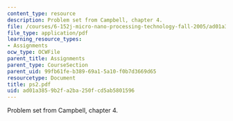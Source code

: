 ```yaml
---
content_type: resource
description: Problem set from Campbell, chapter 4.
file: /courses/6-152j-micro-nano-processing-technology-fall-2005/ad01a3859b2fa2ba250fcd5ab5801596_ps2.pdf
file_type: application/pdf
learning_resource_types:
- Assignments
ocw_type: OCWFile
parent_title: Assignments
parent_type: CourseSection
parent_uid: 99fb61fe-b389-69a1-5a10-f0b7d3669d65
resourcetype: Document
title: ps2.pdf
uid: ad01a385-9b2f-a2ba-250f-cd5ab5801596
---
```

Problem set from Campbell, chapter 4.

